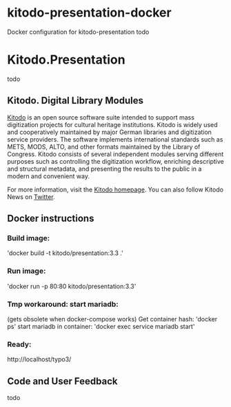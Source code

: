 # kitodo-presentation-docker
Docker configuration for kitodo-presentation
todo

# Kitodo.Presentation
todo

## Kitodo. Digital Library Modules

[Kitodo](https://github.com/kitodo) is an open source software suite intended to support mass digitization projects for cultural heritage institutions. Kitodo is widely used and cooperatively maintained by major German libraries and digitization service providers. The software implements international standards such as METS, MODS, ALTO, and other formats maintained by the Library of Congress. Kitodo consists of several independent modules serving different purposes such as controlling the digitization workflow, enriching descriptive and structural metadata, and presenting the results to the public in a modern and convenient way.

For more information, visit the [Kitodo homepage](https://www.kitodo.org). You can also follow Kitodo News on [Twitter](https://twitter.com/kitodo_org).

## Docker instructions
### Build image:
'docker build -t kitodo/presentation:3.3 .'

### Run image:
'docker run -p 80:80 kitodo/presentation:3.3'

### Tmp workaround: start mariadb: 
(gets obsolete when docker-compose works)
Get container hash:  'docker ps'
start mariadb in container:  'docker exec <container hash> service mariadb start'

### Ready:
http://localhost/typo3/


## Code and User Feedback
todo